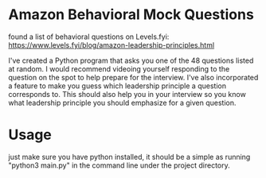 # Amazon Behavioral Mock Questions

found a list of behavioral questions on Levels.fyi:
https://www.levels.fyi/blog/amazon-leadership-principles.html

I've created a Python program that asks you one of the 48 questions listed at random. I would recommend videoing yourself responding to the question on the spot to help prepare for the interview.
I've also incorporated a feature to make you guess which leadership principle a question corresponds to. This should also help you in your interview so you know what leadership principle
you should emphasize for a given question.

# Usage
just make sure you have python installed, it should be a simple as running "python3 main.py" in the command line under the project directory.
